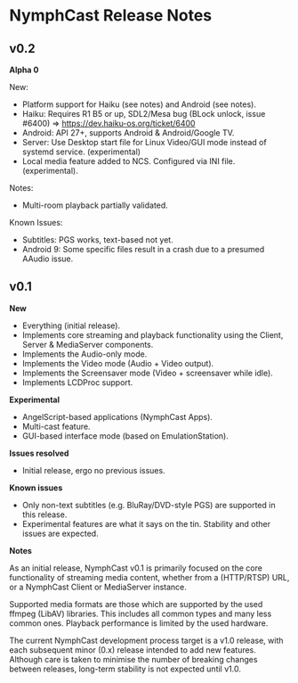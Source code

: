 NymphCast Release Notes
===

## v0.2 ##

**Alpha 0**

New:
- Platform support for Haiku (see notes) and Android (see notes).
- Haiku: 	Requires R1 B5 or up, SDL2/Mesa bug (BLock unlock, issue #6400) => https://dev.haiku-os.org/ticket/6400
- Android: 	API 27+, supports Android & Android/Google TV.
- Server:	Use Desktop start file for Linux Video/GUI mode instead of systemd service. (experimental)
- Local media feature added to NCS. Configured via INI file. (experimental).

Notes:
- Multi-room playback partially validated.

Known Issues:
- Subtitles: PGS works, text-based not yet.
- Android 9: Some specific files result in a crash due to a presumed AAudio issue.

## v0.1 ##

**New**

- Everything (initial release).
- Implements core streaming and playback functionality using the Client, Server & MediaServer components.
- Implements the Audio-only mode.
- Implements the Video mode (Audio + Video output).
- Implements the Screensaver mode (Video + screensaver while idle).
- Implements LCDProc support.

**Experimental**

- AngelScript-based applications (NymphCast Apps).
- Multi-cast feature.
- GUI-based interface mode (based on EmulationStation).

**Issues resolved**

- Initial release, ergo no previous issues.

**Known issues**

- Only non-text subtitles (e.g. BluRay/DVD-style PGS) are supported in this release.
- Experimental features are what it says on the tin. Stability and other issues are expected.
	
**Notes**

As an initial release, NymphCast v0.1 is primarily focused on the core functionality of streaming media content, whether from a (HTTP/RTSP) URL, or a NymphCast Client or MediaServer instance. 

Supported media formats are those which are supported by the used ffmpeg (LibAV) libraries. This includes all common types and many less common ones. Playback performance is limited by the used hardware.

The current NymphCast development process target is a v1.0 release, with each subsequent minor (0.x) release intended to add new features. Although care is taken to minimise the number of breaking changes between releases, long-term stability is not expected until v1.0.
